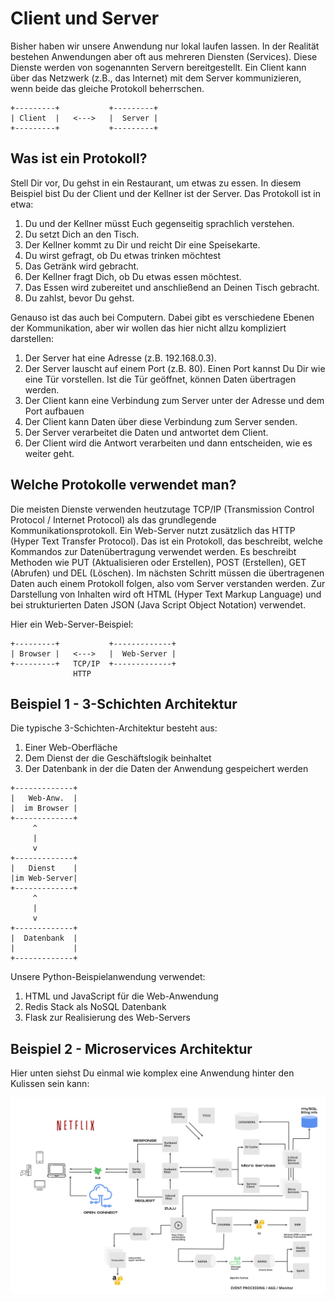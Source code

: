 # Client und Server

Bisher haben wir unsere Anwendung nur lokal laufen lassen. In der Realität bestehen Anwendungen aber oft aus mehreren Diensten (Services). Diese Dienste werden von sogenannten Servern bereitgestellt. Ein Client kann über das Netzwerk (z.B., das Internet) mit dem Server kommunizieren, wenn beide das gleiche Protokoll beherrschen.

```
+---------+           +---------+
| Client  |   <--->   |  Server |
+---------+           +---------+
```


## Was ist ein Protokoll?
Stell Dir vor, Du gehst in ein Restaurant, um etwas zu essen. In diesem Beispiel bist Du der Client und der Kellner ist der Server. Das Protokoll ist in etwa:

1. Du und der Kellner müsst Euch gegenseitig sprachlich verstehen.
2. Du setzt Dich an den Tisch.
3. Der Kellner kommt zu Dir und reicht Dir eine Speisekarte.
4. Du wirst gefragt, ob Du etwas trinken möchtest
5. Das Getränk wird gebracht.
6. Der Kellner fragt Dich, ob Du etwas essen möchtest.
7. Das Essen wird zubereitet und anschließend an Deinen Tisch gebracht.
8. Du zahlst, bevor Du gehst.

Genauso ist das auch bei Computern. Dabei gibt es verschiedene Ebenen der Kommunikation, aber wir wollen das hier nicht allzu kompliziert darstellen:

1. Der Server hat eine Adresse (z.B. 192.168.0.3).
2. Der Server lauscht auf einem Port (z.B. 80). Einen Port kannst Du Dir wie eine Tür vorstellen. Ist die Tür geöffnet, können Daten übertragen werden.
3. Der Client kann eine Verbindung zum Server unter der Adresse und dem Port aufbauen
4. Der Client kann Daten über diese Verbindung zum Server senden.
5. Der Server verarbeitet die Daten und antwortet dem Client.
6. Der Client wird die Antwort verarbeiten und dann entscheiden, wie es weiter geht.

## Welche Protokolle verwendet man?

Die meisten Dienste verwenden heutzutage TCP/IP (Transmission Control Protocol / Internet Protocol) als das grundlegende Kommunikationsprotokoll. Ein Web-Server nutzt zusätzlich das HTTP (Hyper Text Transfer Protocol). Das ist ein Protokoll, das beschreibt, welche Kommandos zur Datenübertragung verwendet werden. Es beschreibt Methoden wie PUT (Aktualisieren oder Erstellen), POST (Erstellen), GET (Abrufen) und DEL (Löschen). Im nächsten Schritt müssen die übertragenen Daten auch einem Protokoll folgen, also vom Server verstanden werden. Zur Darstellung von Inhalten wird oft HTML (Hyper Text Markup Language) und bei strukturierten Daten JSON (Java Script Object Notation) verwendet.

Hier ein Web-Server-Beispiel:

```
+---------+           +-------------+
| Browser |   <--->   |  Web-Server |
+---------+   TCP/IP  +-------------+
              HTTP
```


## Beispiel 1 - 3-Schichten Architektur

Die typische 3-Schichten-Architektur besteht aus:

1. Einer Web-Oberfläche
2. Dem Dienst der die Geschäftslogik beinhaltet
3. Der Datenbank in der die Daten der Anwendung gespeichert werden

```
+-------------+
|   Web-Anw.  |
|  im Browser |
+-------------+
     ^
     |
     v
+-------------+
|   Dienst    |
|im Web-Server|
+-------------+
     ^
     |
     v
+-------------+
|  Datenbank  |
|             |
+-------------+
```

Unsere Python-Beispielanwendung verwendet:

1. HTML und JavaScript für die Web-Anwendung
2. Redis Stack als NoSQL Datenbank
3. Flask zur Realisierung des Web-Servers


## Beispiel 2 - Microservices Architektur

Hier unten siehst Du einmal wie komplex eine Anwendung hinter den Kulissen sein kann:

![Netflix Microservices Architektur](./Bilder/netflix.png)





